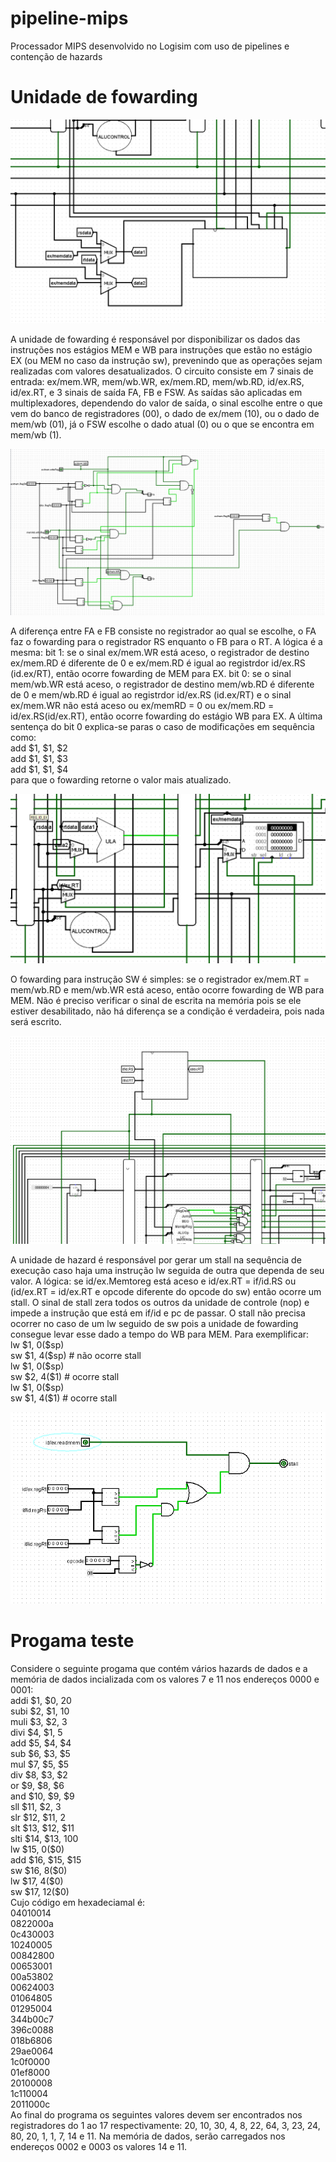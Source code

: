 # pipeline-mips
Processador MIPS desenvolvido no Logisim com uso de pipelines e contenção de hazards

# Unidade de fowarding

![Fowarding no MIPS](./pictures/img02.png)

<p>
A unidade de fowarding é responsável por disponibilizar os dados das instruções nos estágios MEM e WB para instruções que estão no estágio EX (ou MEM no caso da instrução sw), prevenindo que as operações sejam realizadas com valores desatualizados. O circuito consiste em 7 sinais de entrada: ex/mem.WR, mem/wb.WR, ex/mem.RD, mem/wb.RD, id/ex.RS, id/ex.RT, e 3 sinais de saída FA, FB e FSW. As saídas são aplicadas em multiplexadores, dependendo do valor de saída, o sinal escolhe entre o que vem do banco de registradores (00), o dado de ex/mem (10), ou o dado de mem/wb (01), já o FSW escolhe o dado atual (0) ou o que se encontra em mem/wb (1).   
</p>


![Circuito do fowarding](./pictures/img01.png)


<p>
A diferença entre FA e FB consiste no registrador ao qual se escolhe, o FA faz o fowarding para o registrador RS enquanto o FB para o RT. A lógica é a mesma:
bit 1: se o sinal ex/mem.WR está aceso, o registrador de destino ex/mem.RD é diferente de 0 e ex/mem.RD é igual ao registrdor id/ex.RS (id.ex/RT), então ocorre fowarding de MEM para EX.
bit 0: se o sinal mem/wb.WR está aceso, o registrador de destino mem/wb.RD é diferente de 0 e mem/wb.RD é igual ao registrdor id/ex.RS (id.ex/RT) e o sinal ex/mem.WR não está aceso ou ex/memRD = 0 ou ex/mem.RD = id/ex.RS(id/ex.RT), então ocorre fowarding do estágio WB para EX. 
A última sentença do bit 0 explica-se paras o caso de modificações em sequência como:
  <br>
add $1, $1, $2<br>
add $1, $1, $3<br>
add $1, $1, $4<br>
para que o fowarding retorne o valor mais atualizado.
</p>


![Modificações](./pictures/img03.png)


<p>
O fowarding para instrução SW é simples: se o registrador ex/mem.RT = mem/wb.RD e mem/wb.WR está aceso, então ocorre fowarding de WB para MEM. Não é preciso verificar o sinal de escrita na memória pois se ele estiver desabilitado, não há diferença se a condição é verdadeira, pois nada será escrito.   
</p>


![Unidade de hazard](./pictures/img05.png)


<p>
A unidade de hazard é responsável por gerar um stall na sequência de execução caso haja uma instrução lw seguida de outra que dependa de seu valor. A lógica: se id/ex.Memtoreg está aceso e id/ex.RT = if/id.RS ou (id/ex.RT = id/ex.RT e opcode diferente do opcode do sw) então ocorre um stall. O sinal de stall zera todos os outros da unidade de controle (nop) e impede a instrução que está em if/id e pc de passar. O stall não precisa ocorrer no caso de um lw seguido de sw pois a unidade de fowarding consegue levar esse dado a tempo do WB para MEM. Para exemplificar:
<br>
lw $1, 0($sp)<br>
sw $1, 4($sp) # não ocorre stall<br>
lw $1, 0($sp)<br>
sw $2, 4($1) # ocorre stall<br>
lw $1, 0($sp)<br>
sw $1, 4($1) # ocorre stall
</p>

![Circuito do fowarding](./pictures/img06.png)

# Progama teste

<p>
  Considere o seguinte progama que contém vários hazards de dados e a memória de dados incializada com os valores 7 e 11 nos endereços 0000 e 0001:<br>
addi $1, $0, 20<br>
subi $2, $1, 10<br>
muli $3, $2, 3<br>
divi $4, $1, 5<br>
add $5, $4, $4<br>
sub $6, $3, $5<br>
mul $7, $5, $5<br>
div $8, $3, $2<br>
or $9, $8, $6<br>
and $10, $9, $9<br>
sll $11, $2, 3<br>
slr $12, $11, 2<br>
slt $13, $12, $11<br>
slti $14, $13, 100<br>
lw $15, 0($0)<br>
add $16, $15, $15<br>
sw $16, 8($0)<br>
lw $17, 4($0)<br>
sw $17, 12($0)<br>
  Cujo código em hexadeciamal é:<br>
04010014<br>
0822000a<br>
0c430003<br>
10240005<br>
00842800<br>
00653001<br>
00a53802<br>
00624003<br>
01064805<br>
01295004<br>
344b00c7<br>
396c0088<br>
018b6806<br>
29ae0064<br>
1c0f0000<br>
01ef8000<br>
20100008<br>
1c110004<br>
2011000c<br>
Ao final do programa os seguintes valores devem ser encontrados nos registradores do 1 ao 17 respectivamente:
  20, 10, 30, 4, 8, 22, 64, 3, 23, 24, 80, 20, 1, 1, 7, 14 e 11. Na memória de dados, serão carregados nos endereços 0002 e 0003 os valores 14 e 11. 
</p>
